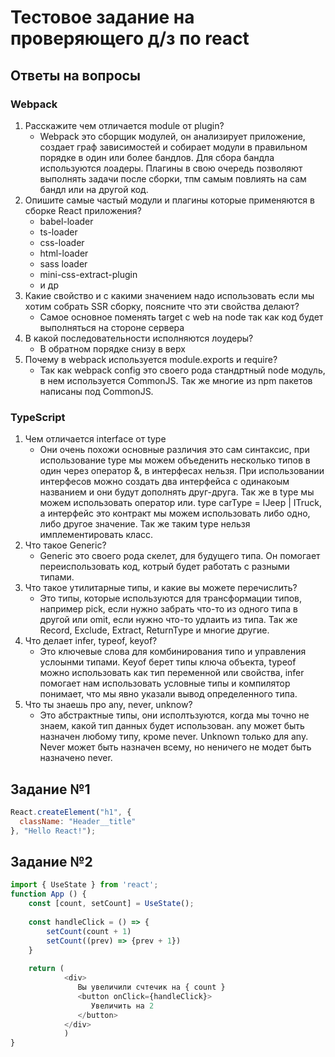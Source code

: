 # Тестовое задание на проверяющего д/з по react

## Ответы на вопросы 

### Webpack
1) Расскажите чем отличается module от plugin?
   - Webpack это сборщик модулей, он анализирует приложение, создает граф зависимостей и собирает модули в правильном порядке в один или более бандлов. Для сбора бандла используются лоадеры. Плагины в свою очередь позволяют выполнять задачи после сборки, тпм самым повлиять на сам бандл или на другой код. 
2) Опишите самые частый модули и плагины которые применяются в сборке React приложения?
   - babel-loader
   - ts-loader
   - css-loader
   - html-loader
   - sass loader
   - mini-css-extract-plugin
   - и др
3) Какие свойство и с какими значением надо использовать если мы хотим собрать SSR сборку, поясните что эти свойства делают?
    - Самое основное поменять target с web на node так как код будет выполняться на стороне сервера
4) В какой последовательности исполняются лоудеры?
   - В обратном порядке снизу в верх
5) Почему в webpack используется module.exports и require?
    - Так как webpack config это своего рода стандртный node модуль, в нем используется CommonJS. Так же многие из npm пакетов написаны под CommonJS.

### TypeScript

1) Чем отличается interface от type
    - Они очень похожи основные различия это сам синтаксис, при использование type мы можем объеденить несколько типов в один через оператор &, в интерфесах нельзя. При использовании интерфесов можно создать два интерфейса с одинакоым названием и они будут дополнять друг-друга. Так же в type мы можем использовать оператор или. type carType = IJeep | ITruck, а интерфейс это контракт мы можем использовать либо одно, либо другое значение. Так же таким type нельзя имплементировать класс.
2) Что такое Generic?
    - Generic это своего рода скелет, для будущего типа. Он помогает переиспользовать код, котрый будет работать с разными типами. 
3) Что такое утилитарные типы, и какие вы можете перечислить?
   - Это типы, которые используются для трансформации типов, например pick, если нужно забрать что-то из одного типа в другой или omit, если нужно что-то удлаить из типа. Так же Record, Exclude, Extract, ReturnType и многие другие.
4) Что делает infer, typeof, keyof?
    - Это ключевые слова для комбинирования типо и управления услоынми типами. Keyof берет типы ключа объекта, typeof можно использовать как тип переменной или свойства, infer помогает нам использовать условные типы и компилятор понимает, что мы явно указали вывод определенного типа. 
5) Что ты знаешь про any, never, unknow?
    - Это абстрактные типы, они исполтьзуются, когда мы точно не знаем, какой тип данных будет использован. any может быть назначен любому типу, кроме never. Unknown только для any. Never может быть назначен всему, но неничего не модет быть назначено never.


## Задание №1

```javascript
React.createElement("h1", {
  className: "Header__title"
}, "Hello React!");
```

## Задание №2

```javascript
import { UseState } from 'react';
function App () {
    const [count, setCount] = UseState();
    
    const handleClick = () => {
        setCount(count + 1)
        setCount((prev) => {prev + 1})
    }
    
    return (
            <div>
               Вы увеличили счтечик на { count }
               <button onClick={handleClick}>
                  Увеличить на 2
               </button>
            </div>
            )
}
```


